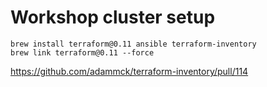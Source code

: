 # Workshop cluster setup

```
brew install terraform@0.11 ansible terraform-inventory
brew link terraform@0.11 --force
```

https://github.com/adammck/terraform-inventory/pull/114